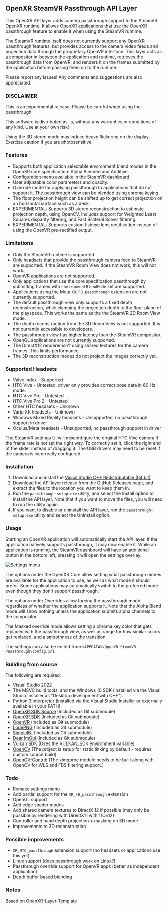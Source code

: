 OpenXR SteamVR Passthrough API Layer
---

This OpenXR API layer adds camera passthrough support to the SteamVR OpenXR runtime. It allows OpenXR applications that use the OpenXR passthrough feature to enable it when using the SteamVR runtime. 

The SteamVR runtime itself does not currently support any OpenXR passthrough features, but provides access to the camera video feeds and projection data through the proprietary OpenVR interface. This layer acts as a compositor in-between the application and runtime, retrieves the passthrough data from OpenVR, and renders it on the frames submitted by the application before passing them on to the runtime.

Please report any issues! Any comments and suggestions are also appreciated.

### DISCLAIMER ###
This is an experimental release. Please be careful when using the passthrough. 

This software is distributed as-is, without any warranties or conditions of any kind. Use at your own risk!

Using the 3D stereo mode may induce heavy flickering on the display. Exercise caution if you are photosensitive.


### Features ###

- Supports both application selectable environment blend modes in the OpenXR core specification: Alpha Blended and Additive.
- Configuration menu available in the SteamVR dashboard.
- User adjustable color parameters and opacity.
- Override mode for applying passthrough to applications that do not support it. The passthrough view can be blended using chroma keying.
- The floor projection height can be shifted up to get correct projection on an horizontal surface such as a desk.
- EXPERIMENTAL: Supports 3D stereo reconstruction to estimate projection depth, using OpenCV. Includes support for Weighted Least Squares disparity filtering, and Fast Bilateral Solver filtering.
- EXPERIMENTAL: Supports custom fisheye lens rectification instead of using the OpenVR pre-rectified output.


### Limitations ###

- Only the SteamVR runtime is supported.
- Only headsets that provide the passthrough camera feed to SteamVR are supported. If the SteamVR Room View does not work, this will not work.
- OpenVR applications are not supported.
- Only applications that use the core specification passthrough by submitting frames with `environmentBlendMode` set are supported.
- Applications using the Meta `XR_FB_passthrough` extension are not currently supported.
- The default passthrough view only supports a fixed depth reconstruction, while clamping the projection depth to the floor plane of the playspace. This works the same as the the SteamVR 2D Room View mode.
- The depth reconstruction from the 3D Room View is not supported. It is not currently accessible to developers.
- The passthrough view has higher latency than the SteamVR compositor.
- OpenGL applications are not currently supported.
- The DirectX12 renderer isn't using shared textures for the camera frames. This limits performance.
- The 3D reconstruction modes do not project the images correctly yet.

### Supported Headsets ###

- Valve Index - Supported
- HTC Vive - Untested, driver only provides correct pose data in 60 Hz mode.
- HTC Vive Pro - Untested
- HTC Vive Pro 2 - Untested
- Other HTC headsets - Unknown
- Varjo XR headsets - Unknown
- Windows Mixed Reality headsets - Unsupported, no passthrough support in driver
- Oculus/Meta headsets - Unsupported, no passthrough support in driver

The SteamVR settings UI will misconfigure the original HTC Vive camera if the frame rate is not set the right way. To correctly set it, click the right end of the slider instead of dragging it. The USB drivers may need to be reset if the camera is incorrectly configured.


### Installation ###

1. Download and install the [Visual Studio C++ Redistributable (64 bit) ](https://aka.ms/vs/17/release/vc_redist.x64.exe)
2. Download the API layer release from the GitHub Releases page, and extract the files to the location you want to keep them in.
3. Run the `passthrough-setup.exe` utility, and select the Install option to install the API layer. Note that if you want to move the files, you will need to run the utility again.
4. If you want to disable or uninstall the API layer, run the `passthrough-setup.exe` utility and select the Uninstall option.


### Usage ###
Starting an OpenXR application will automatically start the API layer. If the application natively supports passthrough, it may now enable it. While an application is running, the SteamVR dashboard will have an additional button in the bottom left, pressing it will open the settings overlay.

![Settings menu](https://github.com/Rectus/openxr-steamvr-passthrough/blob/main/settings_menu.png?raw=true)

The options under the OpenXR Core allow setting what passthrough modes are available for the application to use, as well as what mode it should prefer. Some applications may automatically switch to the preferred mode even though they don't support passthrough.

The options under Overrides allow forcing the passthrough mode regardless of whether the application supports it. Note that the Alpha Blend mode will show nothing unless the application submits alpha channels to the compositor.

The Masked override mode allows setting a chroma key color that gets replaced with the passthrough view, as well as range for how similar colors get replaced, and a smoothness of the transition.

The settings can also be edited from `%APPDATA%\OpenXR SteamVR Passthrough\config.ini`


### Building from source ###
The following are required:
- Visual Studio 2022 
- The MSVC build tools, and the Windows 10 SDK (installed via the Visual Studio Installer as "Desktop development with C++").
- Python 3 interpreter (installed via the Visual Studio Installer or externally available in your PATH).
- [OpenXR SDK Source](https://github.com/KhronosGroup/OpenXR-SDK-Source) (Included as Git submodule)
- [OpenXR SDK](https://github.com/KhronosGroup/OpenXR-SDK) (Included as Git submodule)
- [OpenVR](https://github.com/ValveSoftware/openvr) (Included as Git submodule)
- [LodePNG](https://github.com/lvandeve/lodepng) (Included as Git submodule)
- [SimpleINI](https://github.com/brofield/simpleini) (Included as Git submodule)
- [Dear ImGui](https://github.com/ocornut/imgui) (Included as Git submodule)
- [Vulkan SDK](https://vulkan.lunarg.com/sdk/home) (Uses the VULKAN_SDK environment variable)
- [OpenCV](https://github.com/opencv/opencv) (The project is setup for static linking by default - requires custom source build)
- [OpenCV-Contrib](https://github.com/opencv/opencv_contrib) (The ximgproc module needs to be built along with OpenCV for WLS and FBS filtering support.)

### Todo ###

- Remake settings menu
- Add partial support for the `XR_FB_passthrough` extension
- OpenGL support
- Add edge shader modes
- Add shared camera textures to DirectX 12 if possible (may only be possible by rendering with DirectX11 with 11On12)
- Controller and hand depth projection + masking on 3D mode
- Improvements to 3D reconstruction

### Possible improvements ###

- `XR_HTC_passthrough` extension support (no headsets or applications use this yet)
- Linux support (does passthrough work on Linux?)
- Passthrough override support for OpenVR apps (better as independent application)
- Depth buffer based blending



### Notes ###
Based on [OpenXR-Layer-Template](https://github.com/mbucchia/OpenXR-Layer-Template)


